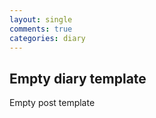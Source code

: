 ```yaml
---
layout: single
comments: true
categories: diary
---
```

    
## Empty diary template

Empty post template